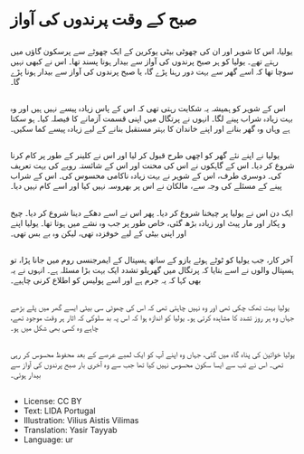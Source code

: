 # صبح کے وقت پرندوں کی آواز

##
یولیا، اس کا شوہر اور ان کی چھوٹی بیٹی یوکرین کے ایک چھوٹے سے پرسکون گاؤں میں رہتے تھے۔ یولیا کو ہر صبح پرندوں کی آواز سے بیدار ہونا پسند تھا۔ اس نے کبھی نہیں سوچا تھا کہ اسے گھر سے بہت دور رہنا پڑے گا، یا صبح پرندوں کی آواز سے بیدار ہونا پڑے گا۔

##
اس کے شوہر کو ہمیشہ یہ شکایت رہتی تھی کہ اس کے پاس زیادہ پیسے نہیں ہیں اور وہ بہت زیادہ شراب پینے لگا۔ انہوں نے پرتگال میں اپنی قسمت آزمانے کا فیصلہ کیا۔ ہو سکتا ہے وہاں وہ گھر بنانے اور اپنے خاندان کا بہتر مستقبل بنانے کے لیے زیادہ پیسے کما سکیں۔

##
یولیا نے اپنے نئے گھر کو اچھی طرح قبول کر لیا اور اس نے کلینر کے طور پر کام کرنا شروع کر دیا۔ اس کے گاہکوں نے اس کی محنت اور اس کے شائستہ رویے کی بہت تعریف کی۔ دوسری طرف، اس کے شوہر نے بہت زیادہ ناکامی محسوس کی۔ اس کے شراب پینے کے مسئلے کی وجہ سے، مالکان نے اس پر بھروسہ نہیں کیا اور اسے کام نہیں دیا۔

##
ایک دن اس نے یولیا پر چیخنا شروع کر دیا۔ پھر اس نے اسے دھکے دینا شروع کر دیا۔ چیخ و پکار اور مار پیٹ اور زیادہ بڑھ گئی، خاص طور پر جب وہ نشے میں ہوتا تھا۔ یولیا اپنے اور اپنی بیٹی کے لیے خوفزدہ تھی، لیکن وہ بے بس تھی۔

##
آخر کار، جب یولیا کو ٹوٹے ہوئے بازو کے ساتھ ہسپتال کے ایمرجنسی روم میں جانا پڑا، تو ہسپتال والوں نے اسے بتایا کہ پرتگال میں گھریلو تشدد ایک بہت بڑا مسئلہ ہے۔ انہوں نے یہ بھی کہا کہ یہ جرم ہے اور اسے پولیس کو اطلاع کرنی چاہیے۔

##
یولیا بہت تھک چکی تھی اور وہ نہیں چاہتی تھی کہ اس کی چھوٹی سی بیٹی ایسے گھر میں پلے بڑھے جہاں وہ ہر روز تشدد کا مشاہدہ کرتی ہو۔ یولیا کو اندازہ ہوا کہ اس پہ بد سلوکی کہ اثار ہر وقت موجود تھے، چاہے وہ کسی بھی شکل میں ہو۔

##
یولیا خواتین کی پناہ گاہ میں گئی، جہاں وہ اپنے آپ کو ایک لمبے عرصے کے بعد محفوظ محسوس کر رہی تھی۔ اس نے تب سے ایسا سکون محسوس نہیں کیا تھا جب سے وہ آخری بار صبح پرندوں کی آواز سے بیدار ہوئی۔

##
* License: CC BY
* Text: LIDA Portugal
* Illustration: Vilius Aistis Vilimas
* Translation: Yasir Tayyab
* Language: ur
